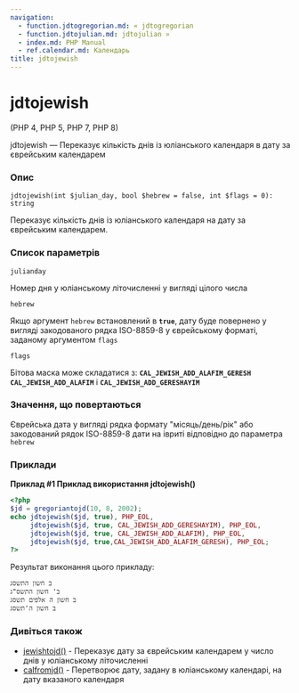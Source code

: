 ```yaml
---
navigation:
  - function.jdtogregorian.md: « jdtogregorian
  - function.jdtojulian.md: jdtojulian »
  - index.md: PHP Manual
  - ref.calendar.md: Календарь
title: jdtojewish
---
```

# jdtojewish

(PHP 4, PHP 5, PHP 7, PHP 8)

jdtojewish — Переказує кількість днів із юліанського календаря в дату за єврейським календарем

### Опис

```methodsynopsis
jdtojewish(int $julian_day, bool $hebrew = false, int $flags = 0): string
```

Переказує кількість днів із юліанського календаря на дату за єврейським календарем.

### Список параметрів

`julianday`

Номер дня у юліанському літочисленні у вигляді цілого числа

`hebrew`

Якщо аргумент `hebrew` встановлений в **`true`**, дату буде повернено у вигляді закодованого рядка ISO-8859-8 у єврейському форматі, заданому аргументом `flags`

`flags`

Бітова маска може складатися з: **`CAL_JEWISH_ADD_ALAFIM_GERESH`** **`CAL_JEWISH_ADD_ALAFIM`** і **`CAL_JEWISH_ADD_GERESHAYIM`**

### Значення, що повертаються

Єврейська дата у вигляді рядка формату "місяць/день/рік" або закодований рядок ISO-8859-8 дати на івриті відповідно до параметра `hebrew`

### Приклади

**Приклад #1 Приклад використання **jdtojewish()****

```php
<?php
$jd = gregoriantojd(10, 8, 2002);
echo jdtojewish($jd, true), PHP_EOL,
     jdtojewish($jd, true, CAL_JEWISH_ADD_GERESHAYIM), PHP_EOL,
     jdtojewish($jd, true, CAL_JEWISH_ADD_ALAFIM), PHP_EOL,
     jdtojewish($jd, true,CAL_JEWISH_ADD_ALAFIM_GERESH), PHP_EOL;
?>
```

Результат виконання цього прикладу:

```
ב חשון התשסג
ב' חשון התשס"ג
ב חשון ה אלפים תשסג
ב חשון ה'תשסג
```

### Дивіться також

-   [jewishtojd()](function.jewishtojd.md) - Переказує дату за єврейським календарем у число днів у юліанському літочисленні
-   [calfromjd()](function.cal-from-jd.md) - Перетворює дату, задану в юліанському календарі, на дату вказаного календаря
